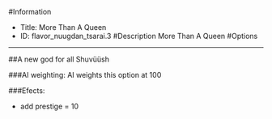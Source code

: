 #Information
 - Title: More Than A Queen
 - ID: flavor_nuugdan_tsarai.3
#Description
More Than A Queen
#Options

___
##A new god for all Shuvüüsh

###AI weighting:
AI weights this option at 100


###Efects:<ul><li>add prestige = 10</li></ul>
